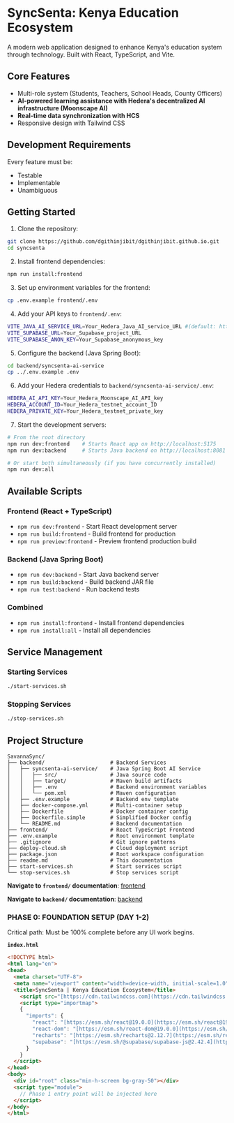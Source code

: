 # SyncSenta: Kenya Education Ecosystem

A modern web application designed to enhance Kenya's education system through technology. Built with React, TypeScript, and Vite.

## Core Features

- Multi-role system (Students, Teachers, School Heads, County Officers)
- **AI-powered learning assistance with Hedera's decentralized AI infrastructure (Moonscape AI)**
- **Real-time data synchronization with HCS**
- Responsive design with Tailwind CSS

## Development Requirements

Every feature must be:
- Testable
- Implementable
- Unambiguous

## Getting Started

1. Clone the repository:
```bash
git clone https://github.com/dgithinjibit/dgithinjibit.github.io.git
cd syncsenta
```

2. Install frontend dependencies:
```bash
npm run install:frontend
```

3. Set up environment variables for the frontend:
```bash
cp .env.example frontend/.env
```

4. Add your API keys to `frontend/.env`:
```bash
VITE_JAVA_AI_SERVICE_URL=Your_Hedera_Java_AI_service_URL #(default: http://localhost:8081/api)
VITE_SUPABASE_URL=Your_Supabase_project_URL
VITE_SUPABASE_ANON_KEY=Your_Supabase_anonymous_key
```
5. Configure the backend (Java Spring Boot):
```bash
cd backend/syncsenta-ai-service
cp ../.env.example .env
```

6. Add your Hedera credentials to `backend/syncsenta-ai-service/.env`:
```bash
HEDERA_AI_API_KEY=Your_Hedera_Moonscape_AI_API_key
HEDERA_ACCOUNT_ID=Your_Hedera_testnet_account_ID
HEDERA_PRIVATE_KEY=Your_Hedera_testnet_private_key
```
7. Start the development servers:
```bash
# From the root directory
npm run dev:frontend    # Starts React app on http://localhost:5175
npm run dev:backend     # Starts Java backend on http://localhost:8081

# Or start both simultaneously (if you have concurrently installed)
npm run dev:all
```

## Available Scripts

### Frontend (React + TypeScript)
- `npm run dev:frontend` - Start React development server
- `npm run build:frontend` - Build frontend for production
- `npm run preview:frontend` - Preview frontend production build

### Backend (Java Spring Boot)
- `npm run dev:backend` - Start Java backend server
- `npm run build:backend` - Build backend JAR file
- `npm run test:backend` - Run backend tests

### Combined
- `npm run install:frontend` - Install frontend dependencies
- `npm run install:all` - Install all dependencies

## Service Management

### Starting Services
```bash
./start-services.sh
```

### Stopping Services
```bash
./stop-services.sh
```

## Project Structure
```
SavannaSync/
├── backend/                     # Backend Services
│   ├── syncsenta-ai-service/    # Java Spring Boot AI Service
│   │   ├── src/                 # Java source code
│   │   ├── target/              # Maven build artifacts
│   │   ├── .env                 # Backend environment variables
│   │   └── pom.xml              # Maven configuration
│   ├── .env.example             # Backend env template
│   ├── docker-compose.yml       # Multi-container setup
│   ├── Dockerfile               # Docker container config
│   ├── Dockerfile.simple        # Simplified Docker config
│   └── README.md                # Backend documentation
├── frontend/                    # React TypeScript Frontend
├── .env.example                 # Root environment template
├── .gitignore                   # Git ignore patterns
├── deploy-cloud.sh              # Cloud deployment script
├── package.json                 # Root workspace configuration
├── readme.md                    # This documentation
├── start-services.sh            # Start services script
└── stop-services.sh             # Stop services script
```
**Navigate to `frontend/` documentation**: [frontend](frontend/README.md)

**Navigate to `backend/` documentation**: [backend](backend/README.md)

### PHASE 0: FOUNDATION SETUP (DAY 1-2)
Critical path: Must be 100% complete before any UI work begins.

**`index.html`**
```html
<!DOCTYPE html>
<html lang="en">
<head>
  <meta charset="UTF-8">
  <meta name="viewport" content="width=device-width, initial-scale=1.0">
  <title>SyncSenta | Kenya Education Ecosystem</title>
    <script src="[https://cdn.tailwindcss.com](https://cdn.tailwindcss.com)"></script>
    <script type="importmap">
    {
      "imports": {
        "react": "[https://esm.sh/react@19.0.0](https://esm.sh/react@19.0.0)",
        "react-dom": "[https://esm.sh/react-dom@19.0.0](https://esm.sh/react-dom@19.0.0)",
        "recharts": "[https://esm.sh/recharts@2.12.7](https://esm.sh/recharts@2.12.7)",
        "supabase": "[https://esm.sh/@supabase/supabase-js@2.42.4](https://esm.sh/@supabase/supabase-js@2.42.4)"
      }
    }
  </script>
</head>
<body>
  <div id="root" class="min-h-screen bg-gray-50"></div>
  <script type="module">
    // Phase 1 entry point will be injected here
  </script>
</body>
</html>